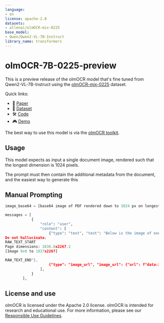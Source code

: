 ```yaml
---
language:
- en
license: apache-2.0
datasets:
- allenai/olmOCR-mix-0225
base_model:
- Qwen/Qwen2-VL-7B-Instruct
library_name: transformers
---
```


# olmOCR-7B-0225-preview

This is a preview release of the olmOCR model that's fine tuned from Qwen2-VL-7B-Instruct using the 
[olmOCR-mix-0225](https://huggingface.co/datasets/allenai/olmOCR-mix-0225) dataset.

Quick links:
- 📃 [Paper](link-to-paper)
- 🤗 [Dataset](https://huggingface.co/allenai/olmOCR-mix-0225)
- 🛠️ [Code](https://github.com/allenai/olmocr)
- 🎮 [Demo](https://olmocr.allenai.org/)

The best way to use this model is via the [olmOCR toolkit](https://github.com/allenai/olmocr).

## Usage

This model expects as input a single document image, rendered such that the longest dimension is 1024 pixels.

The prompt must then contain the additional metadata from the document, and the easiest way to generate this


## Manual Prompting

```python
image_base64 = [base64 image of PDF rendered down to 1024 px on longest edge]

messages = [
            {
                "role": "user",
                "content": [
                    {"type": "text", "text": "Below is the image of one page of a document, as well as some raw textual content that was previously extracted for it. Just return the plain text representation of this document as if you were reading it naturally.
Do not hallucinate.
RAW_TEXT_START
Page dimensions: 1836.8x2267.2
[Image 0x0 to 1837x2267]

RAW_TEXT_END"},
                    {"type": "image_url", "image_url": {"url": f"data:image/png;base64,{image_base64}"}},
                ],
            }
        ],
```

## License and use

olmOCR is licensed under the Apache 2.0 license.
olmOCR is intended for research and educational use.
For more information, please see our [Responsible Use Guidelines](https://allenai.org/responsible-use).
